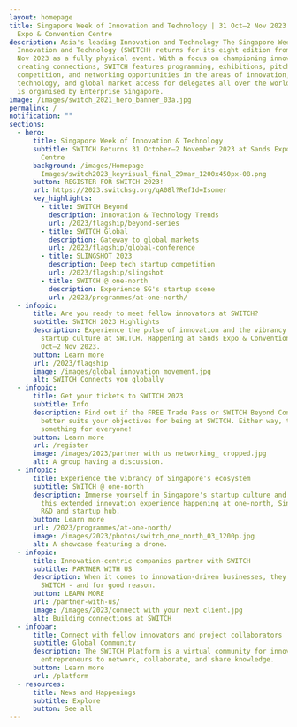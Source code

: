 ```yaml
---
layout: homepage
title: Singapore Week of Innovation and Technology | 31 Oct–2 Nov 2023 | Sands
  Expo & Convention Centre
description: Asia's leading Innovation and Technology The Singapore Week of
  Innovation and Technology (SWITCH) returns for its eight edition from 31 Oct–2
  Nov 2023 as a fully physical event. With a focus on championing innovation and
  creating connections, SWITCH features programming, exhibitions, pitching
  competition, and networking opportunities in the areas of innovation,
  technology, and global market access for delegates all over the world. SWITCH
  is organised by Enterprise Singapore.
image: /images/switch_2021_hero_banner_03a.jpg
permalink: /
notification: ""
sections:
  - hero:
      title: Singapore Week of Innovation & Technology
      subtitle: SWITCH Returns 31 October–2 November 2023 at Sands Expo & Convention
        Centre
      background: /images/Homepage
        Images/switch2023_keyvisual_final_29mar_1200x450px-08.png
      button: REGISTER FOR SWITCH 2023!
      url: https://2023.switchsg.org/qA08l?RefId=Isomer
      key_highlights:
        - title: SWITCH Beyond
          description: Innovation & Technology Trends
          url: /2023/flagship/beyond-series
        - title: SWITCH Global
          description: Gateway to global markets
          url: /2023/flagship/global-conference
        - title: SLINGSHOT 2023
          description: Deep tech startup competition
          url: /2023/flagship/slingshot
        - title: SWITCH @ one-north
          description: Experience SG's startup scene
          url: /2023/programmes/at-one-north/
  - infopic:
      title: Are you ready to meet fellow innovators at SWITCH?
      subtitle: SWITCH 2023 Highlights
      description: Experience the pulse of innovation and the vibrancy of global
        startup culture at SWITCH. Happening at Sands Expo & Convention from 31
        Oct–2 Nov 2023.
      button: Learn more
      url: /2023/flagship
      image: /images/global innovation movement.jpg
      alt: SWITCH Connects you globally
  - infopic:
      title: Get your tickets to SWITCH 2023
      subtitle: Info
      description: Find out if the FREE Trade Pass or SWITCH Beyond Conference Pass
        better suits your objectives for being at SWITCH. Either way, there's
        something for everyone!
      button: Learn more
      url: /register
      image: /images/2023/partner with us networking_ cropped.jpg
      alt: A group having a discussion.
  - infopic:
      title: Experience the vibrancy of Singapore's ecosystem
      subtitle: SWITCH @ one-north
      description: Immerse yourself in Singapore's startup culture and community at
        this extended innovation experience happening at one-north, Singapore's
        R&D and startup hub.
      button: Learn more
      url: /2023/programmes/at-one-north/
      image: /images/2023/photos/switch_one_north_03_1200p.jpg
      alt: A showcase featuring a drone.
  - infopic:
      title: Innovation-centric companies partner with SWITCH
      subtitle: PARTNER WITH US
      description: When it comes to innovation-driven businesses, they partner with
        SWITCH - and for good reason.
      button: LEARN MORE
      url: /partner-with-us/
      image: /images/2023/connect with your next client.jpg
      alt: Building connections at SWITCH
  - infobar:
      title: Connect with fellow innovators and project collaborators
      subtitle: Global Community
      description: The SWITCH Platform is a virtual community for innovators and
        entrepreneurs to network, collaborate, and share knowledge.
      button: Learn more
      url: /platform
  - resources:
      title: News and Happenings
      subtitle: Explore
      button: See all
---
```

